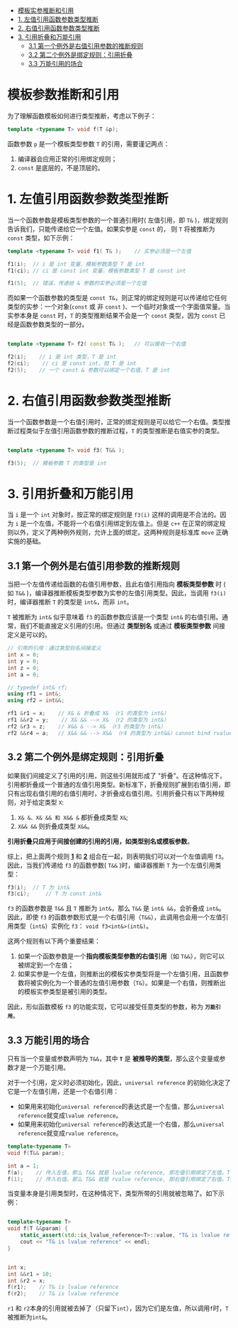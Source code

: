 
- [模板实参推断和引用](#模板实参推断和引用)
- [1. 左值引用函数参数类型推断](#1-左值引用函数参数类型推断)
- [2. 右值引用函数参数类型推断](#2-右值引用函数参数类型推断)
- [3. 引用折叠和万能引用](#3-引用折叠和万能引用)
  - [3.1 第一个例外是右值引用参数的推断规则](#31-第一个例外是右值引用参数的推断规则)
  - [3.2 第二个例外是绑定规则：引用折叠](#32-第二个例外是绑定规则引用折叠)
  - [3.3 万能引用的场合](#33-万能引用的场合)

# 模板参数推断和引用

为了理解函数模板如何进行类型推断，考虑以下例子：

```cpp
template <typename T> void f(T &p);

```
函数参数 `p` 是一个模板类型参数 `T` 的引用，需要谨记两点：
1. 编译器会应用正常的引用绑定规则；
2. `const` 是底层的，不是顶层的。

# 1. 左值引用函数参数类型推断

当一个函数参数是模板类型参数的一个普通引用时( 左值引用，即 `T&` )，绑定规则告诉我们，只能传递给它一个左值。如果实参是 `const` 的， 则 `T` 将被推断为 `const` 类型，如下示例：

```cpp
template <typename T> void f1( T& );    // 实参必须是一个左值

f1(i);  // i 是 int 变量，模板参数类型 T 是 int
f1(ci); // ci 是 const int 变量，模板参数类型 T 是 const int

f1(5);  // 错误，传递给 & 参数的实参必须是一个左值

```

而如果一个函数参数的类型是 `const T&`，则正常的绑定规则是可以传递给它任何类型的实参：一个对象(`const` 或 非 `const` )、一个临时对象或一个字面值常量。当实参本身是 `const` 时，`T` 的类型推断结果不会是一个 `const` 类型，因为 `const` 已经是函数参数类型的一部分。

```cpp

template <typename T> f2( const T& );   // 可以接收一个右值

f2(i);    // i 是 int 类型，T 是 int
f2(ci);    // ci 是 const int，但 T 是 int
f2(5);    // 一个 const & 参数可以绑定一个右值，T 是 int
```

# 2. 右值引用函数参数类型推断

当一个函数参数是一个右值引用时，正常的绑定规则是可以给它一个右值。类型推断过程类似于左值引用函数参数的推断过程，`T` 的类型推断是右值实参的类型。

```cpp

template <typename T> void f3( T&& );

f3(5);  // 模板参数 T 的类型是 int
```

# 3. 引用折叠和万能引用

当 `i` 是一个 `int` 对象时，按正常的绑定规则是 `f3(i)` 这样的调用是不合法的。因为 `i` 是一个左值，不能将一个右值引用绑定到左值上。但是 `c++` 在正常的绑定规则以外，定义了两种例外规则，允许上面的绑定。这两种规则是标准库 `move` 正确实施的基础。

## 3.1 第一个例外是右值引用参数的推断规则

当把一个左值传递给函数的右值引用参数，且此右值引用指向 **模板类型参数** 时 ( 如 `T&&` )，编译器推断模板类型参数为实参的左值引用类型。因此，当调用 `f3(i)` 时，编译器推断 `T` 的类型是 `int&`，而非 `int`。

`T` 被推断为 `int&` 似乎意味着 `f3` 的函数参数应该是一个类型 `int&` 的右值引用。通常，我们不能直接定义引用的引用。但通过 **类型别名** 或通过 **模板类型参数** 间接定义是可以的。

```cpp
// 引用的引用：通过类型别名间接定义
int x = 0;
int y = 0;
int z = 0;
int a = 0;

// typedef int& rf;
using rf1 = int&;
using rf2 = int&&;

rf1 &r1 = x;	// X& & 折叠成 X& （r1 的类型为 int&）
rf1 &&r2 = y;    // X& && --> X& （r2 的类型为 int&）
rf2 &r3 = z;    // X&& & --> X& （r3 的类型为 int&）
rf2 &&r4 = a;   // X&& && --> X&& （r4 的类型为 int&&）cannot bind rvalue reference of type ‘rf2’ {aka ‘int&&’} to lvalue of type ‘int’

```

## 3.2 第二个例外是绑定规则：引用折叠

如果我们间接定义了引用的引用，则这些引用就形成了 "折叠"。在这种情况下，引用都折叠成一个普通的左值引用类型。新标准下，折叠规则扩展到右值引用，即只有出现右值引用的右值引用时，才折叠成右值引用。引用折叠只有以下两种规则，对于给定类型 `X`:
1. `X& &、X& && 和 X&& &` 都折叠成类型 `X&`;
2. `X&& &&` 则折叠成类型 `X&&`。

**引用折叠只应用于间接创建的引用的引用，如类型别名或模板参数**。

综上，把上面两个规则 **[1](#31-第一个例外是右值引用参数的推断规则)** 和 **[2](#32-第二个例外是绑定规则：引用折叠)** 组合在一起，则表明我们可以对一个左值调用 `f3`。因此，当我们传递给 `f3` 的函数参数( `T&&` )时，编译器推断 `T` 为一个左值引用类型：
```cpp
f3(i);  // T 为 int&
f3(ci);     // T 为 const int&
```

`f3` 的函数参数是 `T&&` 且 `T` 推断为 `int&`，那么 `T&&` 是 `int& &&`，会折叠成 `int&`。因此，即使 `f3` 的函数参数形式是一个右值引用（`T&&`），此调用也会用一个左值引用类型（`int&`）实例化 `f3`：
`void f3<int&>(int&)`。

这两个规则有以下两个重要结果：
1. 如果一个函数参数是一个**指向模板类型参数的右值引用**（如 `T&&`），则它可以被绑定到一个左值；
2. 如果实参是一个左值，则推断出的模板实参类型将是一个左值引用，且函数参数将被实例化为一个普通的左值引用参数（`T&`）。如果是一个右值，则推断出的模板实参类型是被引用的类型。

因此，形似函数模板 `f3` 的功能实现，它可以接受任意类型的参数，称为 **`万能引用`**。

## 3.3 万能引用的场合

只有当一个变量或参数声明为 `T&&`，其中 **`T`** 是 **被推导的类型**，那么这个变量或参数才是一个万能引用。

对于一个引用，定义时必须初始化，因此，`universal reference` 的初始化决定了它是一个左值引用，还是一个右值引用：

- 如果用来初始化`universal reference`的表达式是一个左值，那么`universal reference`就变成`lvalue reference`。
- 如果用来初始化`universal reference`的表达式是一个右值，那么`universal reference`就变成`rvalue reference`。

```c++
template<typename T>
void f(T&& param); 

int a = 1;
f(a);    // 传入左值，那么 T&& 就是 lvalue reference, 即左值引用绑定了左值。T 的类型是 int& 
f(1);    // 传入右值，那么 T&& 就是 rvalue reference, 即右值引用绑定了右值。T 的类型是 int
```

当变量本身是引用类型时，在这种情况下，类型所带的引用就被忽略了。如下示例：

```c++

template<typename T>
void f(T &&param) {
    static_assert(std::is_lvalue_reference<T>::value, "T& is lvalue reference");
    cout << "T& is lvalue reference" << endl;
}


int x;
int &&r1 = 10;
int &r2 = x;
f(r1);    // T& is lvalue reference
f(r2);    // T& is lvalue reference

```

`r1` 和 `r2`本身的引用就被去掉了（只留下`int`），因为它们是左值，所以调用`f`时，`T` 被推断为`int&`。

